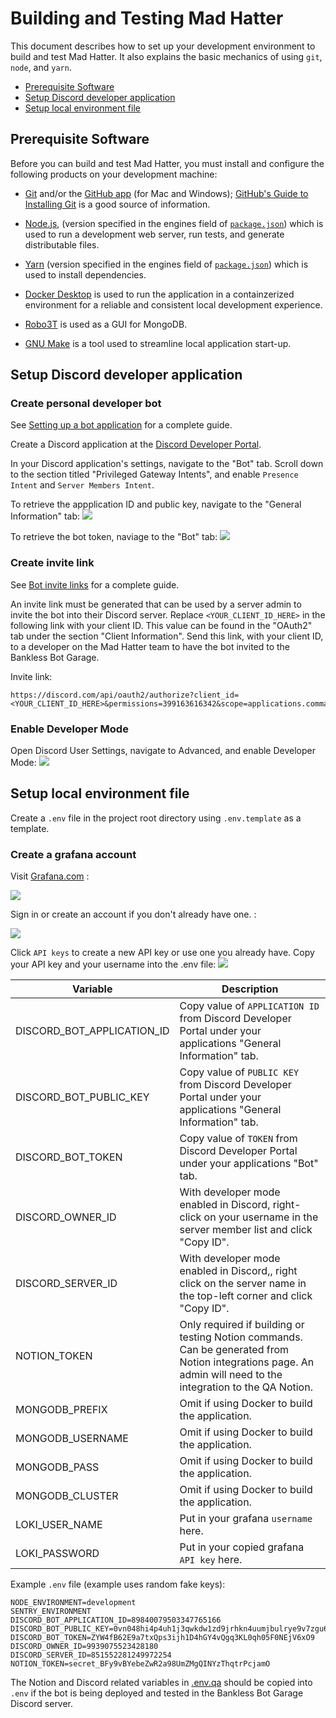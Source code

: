 # Building and Testing Mad Hatter

This document describes how to set up your development environment to build and test Mad Hatter.
It also explains the basic mechanics of using `git`, `node`, and `yarn`.

* [Prerequisite Software](#prerequisite-software)
* [Setup Discord developer application](#setup-discord-developer-application)
* [Setup local environment file](#setup-local-environment-file)

## Prerequisite Software

Before you can build and test Mad Hatter, you must install and configure the
following products on your development machine:

* [Git](https://git-scm.com/) and/or the [GitHub app](https://desktop.github.com/) (for Mac and Windows);
  [GitHub's Guide to Installing Git](https://help.github.com/articles/set-up-git) is a good source of information.

* [Node.js](https://nodejs.org), (version specified in the engines field of [`package.json`](../package.json)) which is used to run a development web server,
  run tests, and generate distributable files.

* [Yarn](https://yarnpkg.com) (version specified in the engines field of [`package.json`](../package.json)) which is used to install dependencies.

* [Docker Desktop](https://www.docker.com/products/docker-desktop) is used to run the application in a containzerized environment for a reliable and consistent local development experience.

* [Robo3T](https://robomongo.org/) is used as a GUI for MongoDB.

* [GNU Make](https://www.gnu.org/software/make/) is a tool used to streamline local application start-up.

## Setup Discord developer application

### Create personal developer bot

See [Setting up a bot application](https://discordjs.guide/preparations/setting-up-a-bot-application.html) for a complete guide.

Create a Discord application at the [Discord Developer Portal](https://discord.com/developers/applications).

In your Discord application's settings, navigate to the "Bot" tab. Scroll down to the section titled "Privileged Gateway Intents", and enable `Presence Intent` and `Server Members Intent`.

To retrieve the appplication ID and public key, navigate to the "General Information" tab:
![](images/create_app.png)

To retrieve the bot token, naviage to the "Bot" tab:
![](images/create_bot.png)

### Create invite link
See [Bot invite links](https://discordjs.guide/preparations/adding-your-bot-to-servers.html#bot-invite-links) for a complete guide.

An invite link must be generated that can be used by a server admin to invite the bot into their Discord server. Replace `<YOUR_CLIENT_ID_HERE>` in the following link with your client ID. This value can be found in the "OAuth2" tab under the section "Client Information". Send this link, with your client ID, to a developer on the Mad Hatter team to have the bot invited to the Bankless Bot Garage.

Invite link:
```
https://discord.com/api/oauth2/authorize?client_id=<YOUR_CLIENT_ID_HERE>&permissions=399163616342&scope=applications.commands%20bot
```

### Enable Developer Mode

Open Discord User Settings, navigate to Advanced, and enable Developer Mode:
![](images/discord_developer_mode.png)

## Setup local environment file

Create a `.env` file in the project root directory using `.env.template` as a template.

### Create a grafana account
Visit [Grafana.com](https://grafana.com/) :

![](images/grafana-landing.png)

Sign in or create an account if you don't already have one. :

![](images/grafana-create-acct.png)

Click `API keys` to create a new API key or use one you already have.
Copy your API key and your username into the .env file:
![](images/grafana-create-api.png)


| Variable | Description|
| --- | --- |  
| DISCORD_BOT_APPLICATION_ID | Copy value of `APPLICATION ID` from Discord Developer Portal under your applications "General Information" tab. |
| DISCORD_BOT_PUBLIC_KEY | Copy value of `PUBLIC KEY` from Discord Developer Portal under your applications "General Information" tab. |
| DISCORD_BOT_TOKEN | Copy value of `TOKEN` from Discord Developer Portal under your applications "Bot" tab. |
| DISCORD_OWNER_ID | With developer mode enabled in Discord, right-click on your username in the server member list and click "Copy ID". |
| DISCORD_SERVER_ID | With developer mode enabled in Discord,, right click on the server name in the top-left corner and click "Copy ID". |
| NOTION_TOKEN | Only required if building or testing Notion commands. Can be generated from Notion integrations page. An admin will need to the integration to the QA Notion. |
| MONGODB_PREFIX | Omit if using Docker to build the application. |
| MONGODB_USERNAME | Omit if using Docker to build the application. |
| MONGODB_PASS | Omit if using Docker to build the application. | 
| MONGODB_CLUSTER | Omit if using Docker to build the application. |
| LOKI_USER_NAME | Put in your grafana `username` here. | 
| LOKI_PASSWORD | Put in your copied grafana `API key` here. |


Example `.env` file (example uses random fake keys):
```
NODE_ENVIRONMENT=development
SENTRY_ENVIRONMENT
DISCORD_BOT_APPLICATION_ID=89840079503347765166
DISCORD_BOT_PUBLIC_KEY=0vn048hi4p4uh1j3qwkdw1zd9jrhkn4uumjbulrye9v7zgu64b
DISCORD_BOT_TOKEN=ZYW4fB62E9a7txQps3ijh1D4hGY4vQgq3KL0qh05F0NEjV6xO9
DISCORD_OWNER_ID=9939075523428180
DISCORD_SERVER_ID=851552281249972254
NOTION_TOKEN=secret_BFy9vBYebeZwR2a98UmZMgQINYzThqtrPcjamO
```

The Notion and Discord related variables in [.env.qa](../.env.qa) should be copied into `.env` if the bot is being deployed and tested in the Bankless Bot Garage Discord server.
